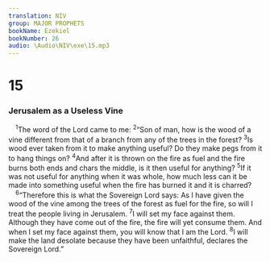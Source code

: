 ```yaml
---
translation: NIV
group: MAJOR PROPHETS
bookName: Ezekiel 
bookNumber: 26
audio: \Audio\NIV\exe\15.mp3
---
```


<div class="title"><h1>15</h1><h3>Jerusalem as a Useless Vine </h3></div>
<span class="verse exe_15_1"> <sup>1</sup>The word of the Lord came to me: </span>
<span class="verse exe_15_2"><sup>2</sup>“Son of man, how is the wood of a vine different from that of a branch from any of the trees in the forest? </span>
<span class="verse exe_15_3"><sup>3</sup>Is wood ever taken from it to make anything useful? Do they make pegs from it to hang things on? </span>
<span class="verse exe_15_4"><sup>4</sup>And after it is thrown on the fire as fuel and the fire burns both ends and chars the middle, is it then useful for anything? </span>
<span class="verse exe_15_5"><sup>5</sup>If it was not useful for anything when it was whole, how much less can it be made into something useful when the fire has burned it and it is charred? <br/></span>
<span class="verse exe_15_6"> <sup>6</sup>“Therefore this is what the Sovereign Lord says: As I have given the wood of the vine among the trees of the forest as fuel for the fire, so will I treat the people living in Jerusalem. </span>
<span class="verse exe_15_7"><sup>7</sup>I will set my face against them. Although they have come out of the fire, the fire will yet consume them. And when I set my face against them, you will know that I am the Lord. </span>
<span class="verse exe_15_8"><sup>8</sup>I will make the land desolate because they have been unfaithful, declares the Sovereign Lord.” <br/></span>
